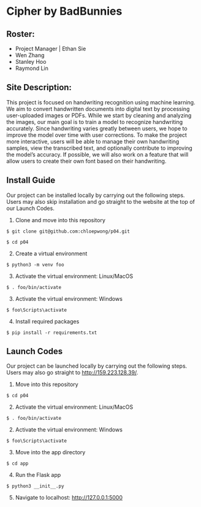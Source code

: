 # Cipher by BadBunnies

## Roster:
- Project Manager | Ethan Sie
- Wen Zhang
- Stanley Hoo
- Raymond Lin

## Site Description:

This project is focused on handwriting recognition using machine learning. We aim to convert handwritten documents into digital text by processing user-uploaded images or PDFs. While we start by cleaning and analyzing the images, our main goal is to train a model to recognize handwriting accurately. Since handwriting varies greatly between users, we hope to improve the model over time with user corrections. To make the project more interactive, users will be able to manage their own handwriting samples, view the transcribed text, and optionally contribute to improving the model’s accuracy. If possible, we will also work on a feature that will allow users to create their own font based on their handwriting. 

## Install Guide

Our project can be installed locally by carrying out the following steps. Users may also skip installation and go straight to the website at the top of our Launch Codes.
1. Clone and move into this repository
```
$ git clone git@github.com:chloepwong/p04.git
```
```
$ cd p04
```
2. Create a virtual environment
```
$ python3 -m venv foo
```
3. Activate the virtual environment: Linux/MacOS
```
$ . foo/bin/activate
```
3. Activate the virtual environment: Windows
```
$ foo\Scripts\activate
```
4. Install required packages
```
$ pip install -r requirements.txt
```
## Launch Codes
Our project can be launched locally by carrying out the following steps. Users may also go straight to http://159.223.128.39/.
1. Move into this repository
```
$ cd p04
```
2. Activate the virtual environment: Linux/MacOS
```
$ . foo/bin/activate
```
2. Activate the virtual environment: Windows
```
$ foo\Scripts\activate
```
3. Move into the app directory
```
$ cd app
```
4. Run the Flask app
```
$ python3 __init__.py
```
5. Navigate to localhost: http://127.0.0.1:5000
